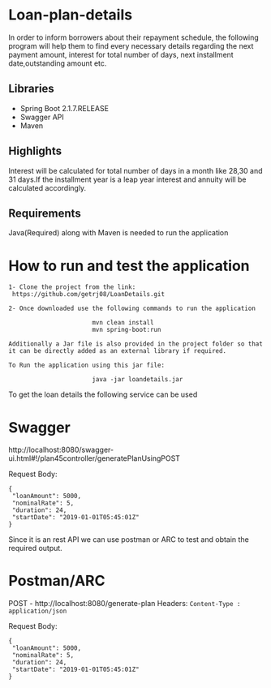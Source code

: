 
# Loan-plan-details

In order to inform borrowers about their repayment schedule, the following program will help them to find every necessary details regarding the next payment amount, interest for total number of days, next installment date,outstanding amount etc.

## Libraries
-	Spring Boot 2.1.7.RELEASE
-	Swagger API
-	Maven

## Highlights
Interest will be calculated for total number of days in a month like 28,30 and 31 days.If the installment year is a leap year interest and annuity will be calculated accordingly.

## Requirements
Java(Required) along with Maven is needed to run the application

# How to run and test the application
	1- Clone the project from the link:
	 https://github.com/getrj08/LoanDetails.git
 
	2- Once downloaded use the following commands to run the application

                           mvn clean install
						   mvn spring-boot:run

	Additionally a Jar file is also provided in the project folder so that it can be directly added as an external library if required.

	To Run the application using this jar file:

						   java -jar loandetails.jar

To get the loan details the following service can be used

# Swagger

http://localhost:8080/swagger-ui.html#!/plan45controller/generatePlanUsingPOST

Request Body:
```
{
 "loanAmount": 5000,
 "nominalRate": 5,
 "duration": 24,
 "startDate": "2019-01-01T05:45:01Z"
}
```

Since it is an rest API we can use postman or ARC to test and obtain the required output.

# Postman/ARC
POST - http://localhost:8080/generate-plan
Headers:
```Content-Type : application/json``` 


Request Body:
```
{
 "loanAmount": 5000,
 "nominalRate": 5,
 "duration": 24,
 "startDate": "2019-01-01T05:45:01Z"
}
```